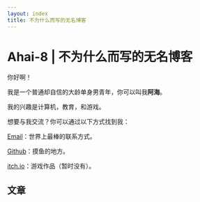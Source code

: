```yaml
---
layout: index
title: 不为什么而写的无名博客
---
```

# Ahai-8 | 不为什么而写的无名博客

你好啊！

我是一个普通却自信的大龄单身男青年，你可以叫我**阿海**。

我的兴趣是计算机，教育，和游戏。

想要与我交流？你可以通过以下方式找到我：

[Email](mailto:ahai-8@outlook.com)：世界上最棒的联系方式。

[Github](https://github.com/Ahai-8)：摸鱼的地方。

[itch.io](https://ahai-8.itch.io)：游戏作品（暂时没有）。

## 文章

